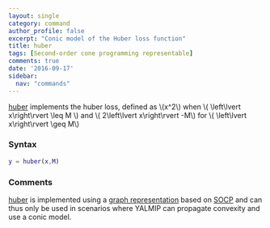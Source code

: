 ```yaml
---
layout: single
category: command
author_profile: false
excerpt: "Conic model of the Huber loss function"
title: huber
tags: [Second-order cone programming representable]
comments: true
date: '2016-09-17'
sidebar:
  nav: "commands"
---
```


[huber](/command/huber) implements the huber loss, defined as  \\(x^2\\) when \\( \left\lvert x\right\rvert \leq M \\) and \\( 2\left\lvert x\right\rvert -M\\) for \\(   \left\lvert x\right\rvert  \geq M\\)

### Syntax

````matlab
y = huber(x,M)
````

### Comments

[huber](/command/huber) is implemented using a [graph representation](/tutorial/nonlinearoperatorsgraphmodels) based on [SOCP](/tags#second-order-cone-programming) and can thus only be used in scenarios where YALMIP can propagate convexity and use a conic model.
